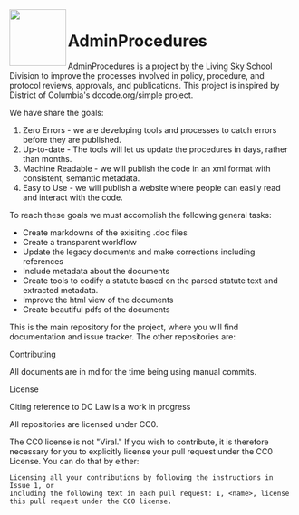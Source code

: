 <img src="https://livingskyschooldivision.github.io/AdminProceduresPublic/LivingSkySDlogo.svg" width=100 align=left>

# AdminProcedures

AdminProcedures is a project by the Living Sky School Division to improve the processes involved in policy, procedure, and protocol reviews, approvals, and publications. This project is inspired by District of Columbia's dccode.org/simple project.

We have share the goals:

1. Zero Errors - we are developing tools and processes to catch errors before they are published.
2. Up-to-date - The tools will let us update the procedures in days, rather than months.
3. Machine Readable - we will publish the code in an xml format with consistent, semantic metadata.
4. Easy to Use - we will publish a website where people can easily read and interact with the code.

To reach these goals we must accomplish the following general tasks:

* Create markdowns of the exisiting .doc files
* Create a transparent workflow
* Update the legacy documents and make corrections including references
* Include metadata about the documents
* Create tools to codify a statute based on the parsed statute text and extracted metadata. 
* Improve the html view of the documents 
* Create beautiful pdfs of the documents

This is the main repository for the project, where you will find documentation and issue tracker. The other repositories are:

Contributing

All documents are in md for the time being using manual commits.

License

Citing reference to DC Law is a work in progress

All repositories are licensed under CC0.

The CC0 license is not "Viral." If you wish to contribute, it is therefore necessary for you to explicitly license your pull request under the CC0 License. You can do that by either:

    Licensing all your contributions by following the instructions in Issue 1, or
    Including the following text in each pull request: I, <name>, license this pull request under the CC0 license.
